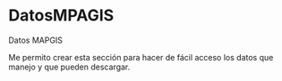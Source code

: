 # DatosMPAGIS
Datos MAPGIS

Me permito crear esta sección para hacer de fácil acceso los datos que manejo y que pueden descargar.


